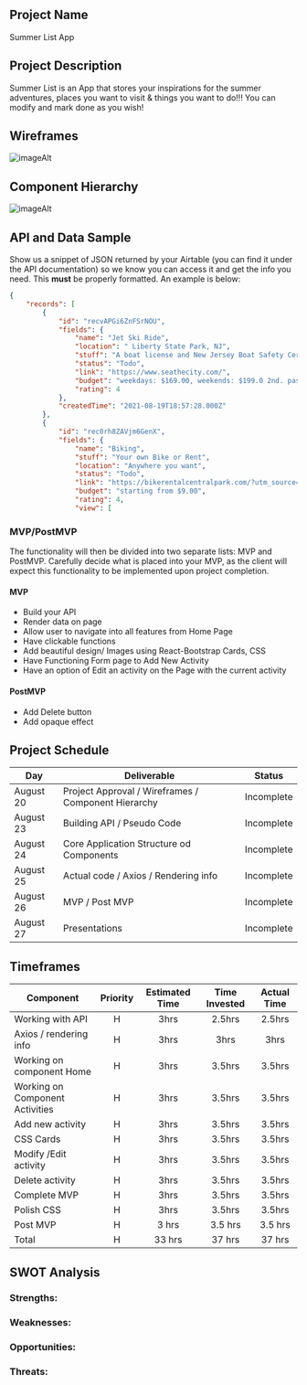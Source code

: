 ## Project Name

Summer List App

## Project Description

Summer List is an App that stores your inspirations for the summer adventures, places you want to visit & things you want to do!!! You can modify and mark done as you wish!

## Wireframes

![imageAlt](https://i.imgur.com/agFz6TA.png)

## Component Hierarchy

![imageAlt](https://i.imgur.com/UcUYK9C.png)

## API and Data Sample

Show us a snippet of JSON returned by your Airtable (you can find it under the API documentation) so we know you can access it and get the info you need. This __must__ be properly formatted. An example is below:

```json
{
    "records": [
        {
            "id": "recvAPGi6ZnFSrNOU",
            "fields": {
                "name": "Jet Ski Ride",
                "location": " Liberty State Park, NJ",
                "stuff": "A boat license and New Jersey Boat Safety Certificate",
                "status": "Todo",
                "link": "https://www.seathecity.com/",
                "budget": "weekdays: $169.00, weekends: $199.0 2nd. passanger - $50.00",
                "rating": 4
            },
            "createdTime": "2021-08-19T18:57:28.000Z"
        },
        {
            "id": "rec0rh8ZAVjm6GenX",
            "fields": {
                "name": "Biking",
                "stuff": "Your own Bike or Rent",
                "location": "Anywhere you want",
                "status": "Todo",
                "link": "https://bikerentalcentralpark.com/?utm_source=GoogleMyBusiness&utm_medium=1391_6th_Ave",
                "budget": "starting from $9.00",
                "rating": 4,
                "view": [
```

### MVP/PostMVP

The functionality will then be divided into two separate lists: MVP and PostMVP.  Carefully decide what is placed into your MVP, as the client will expect this functionality to be implemented upon project completion.  

#### MVP 


- Build your API
- Render data on page 
- Allow user to navigate into all features from Home Page
- Have clickable functions
- Add beautiful design/ Images using React-Bootstrap Cards, CSS
- Have Functioning Form page to Add New Activity
- Have an option of Edit an activity on the Page with the current activity

#### PostMVP  


- Add Delete button
- Add opaque effect

## Project Schedule


|  Day | Deliverable | Status
|---|---| ---|
|August 20|  Project Approval / Wireframes / Component Hierarchy| Incomplete
|August 23| Building API / Pseudo Code| Incomplete
|August 24| Core Application Structure od Components | Incomplete
|August 25| Actual code / Axios / Rendering info | Incomplete
|August 26| MVP / Post MVP | Incomplete
|August 27| Presentations | Incomplete


## Timeframes


| Component | Priority | Estimated Time | Time Invested | Actual Time |
| --- | :---: |  :---: | :---: | :---: |
| Working with API | H | 3hrs| 2.5hrs | 2.5hrs |
| Axios / rendering info | H | 3hrs| 3hrs | 3hrs |
| Working on component Home| H | 3hrs| 3.5hrs | 3.5hrs |
| Working on Component Activities| H | 3hrs| 3.5hrs | 3.5hrs |
| Add new activity | H | 3hrs| 3.5hrs | 3.5hrs |
| CSS Cards  | H | 3hrs| 3.5hrs | 3.5hrs |
| Modify /Edit activity | H | 3hrs| 3.5hrs | 3.5hrs |
| Delete activity | H | 3hrs| 3.5hrs | 3.5hrs |
| Complete MVP | H | 3hrs| 3.5hrs | 3.5hrs |
| Polish CSS | H | 3hrs| 3.5hrs | 3.5hrs |
| Post MVP | H | 3 hrs| 3.5 hrs | 3.5 hrs |
| Total | H | 33 hrs| 37 hrs | 37 hrs |

## SWOT Analysis

### Strengths:

### Weaknesses:

### Opportunities:

### Threats:

